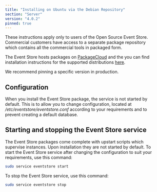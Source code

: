 ```yaml
---
title: "Installing on Ubuntu via the Debian Repository"
section: "Server"
version: "4.0.2"
pinned: true
---
```


<span class="note--warning">
These instructions apply only to users of the Open Source Event Store. Commercial customers have access to a separate package repository which contains all the commercial tools in packaged form.


The Event Store hosts packages on [PackageCloud](https://packagecloud.io/EventStore/EventStore-OSS) and the you can find installation instructions for the supported distributions [here](https://packagecloud.io/EventStore/EventStore-OSS/install).

We recommend pinning a specific version in production.

## Configuration

When you install the Event Store package, the service is not started by default. This is to allow you to change configuration, located at _/etc/eventstore/eventstore.conf_ according to your requirements and to prevent creating a default database.

## Starting and stopping the Event Store service

The Event Store packages come complete with upstart scripts which supervise instances. Upon installation they are not started by default. To start the Event Store service after changing the configuration to suit your requirements, use this command:

```bash
sudo service eventstore start
```

To stop the Event Store service, use this command:

```bash
sudo service eventstore stop
```
